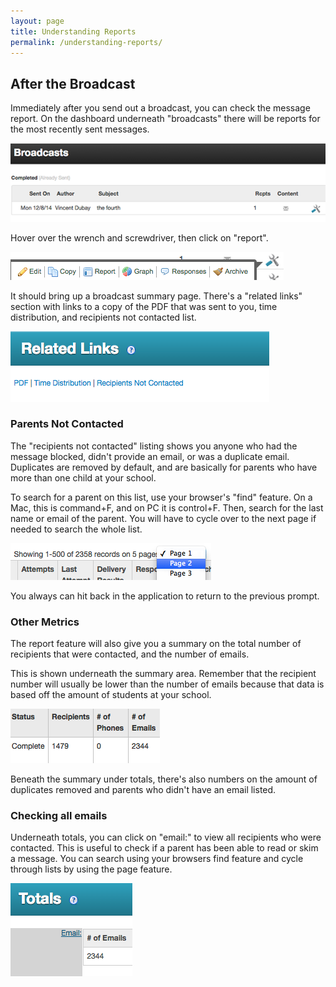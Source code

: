 ```yaml
---
layout: page
title: Understanding Reports
permalink: /understanding-reports/
---
```


## After the Broadcast

Immediately after you send out a broadcast, you can check the message report. On the dashboard underneath "broadcasts" there will be reports for the most recently sent messages. 

![](/images/reports/completed-area.png)

Hover over the wrench and screwdriver, then click on "report". 

![](/images/reports/check-reports.png)

It should bring up a broadcast summary page. There's a "related links" section with links to a copy of the PDF that was sent to you, time distribution, and recipients not contacted list. 

![](/images/reports/related-links.png)

### Parents Not Contacted

The "recipients not contacted" listing shows you anyone who had the message blocked, didn't provide an email, or was a duplicate email. Duplicates are removed by default, and are basically for parents who have more than one child at your school. 

To search for a parent on this list, use your browser's "find" feature. On a Mac, this is command+F, and on PC it is control+F. Then, search for the last name or email of the parent. You will have to cycle over to the next page if needed to search the whole list. 

![](/images/reports/pagnation.png)

You always can hit back in the application to return to the previous prompt. 

### Other Metrics

The report feature will also give you a summary on the total number of recipients that were contacted, and the number of emails. 

This is shown underneath the summary area. Remember that the recipient number will usually be lower than the number of emails because that data is based off the amount of students at your school.

![](/images/reports/number-emails.png)

Beneath the summary under totals, there's also numbers on the amount of duplicates removed and parents who didn't have an email listed. 

### Checking all emails

Underneath totals, you can click on "email:" to view all recipients who were contacted. This is useful to check if a parent has been able to read or skim a message. You can search using your browsers find feature and cycle through lists by using the page feature.

![](/images/reports/check-all-emails.png)